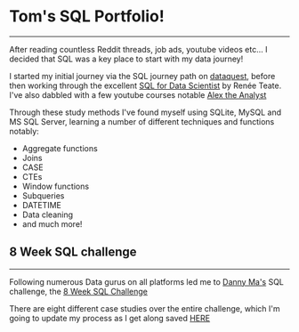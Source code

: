 # Tom's SQL Portfolio!
***

After reading countless Reddit threads, job ads, youtube videos etc... I decided that SQL was a key place to start with my data journey!

I started my initial journey via the SQL journey path on [dataquest](https://www.dataquest.io/), before then working through the excellent [SQL for Data Scientist](https://sqlfordatascientists.com/) by Renée Teate. I've also dabbled with a few youtube courses notable [Alex the Analyst](https://www.youtube.com/c/alextheanalyst)

Through these study methods I've found myself using SQLite, MySQL and MS SQL Server, learning a number of different techniques and functions notably:

- Aggregate functions
- Joins
- CASE
- CTEs
- Window functions
- Subqueries
- DATETIME
- Data cleaning
- and much more!

## 8 Week SQL challenge
***

Following numerous Data gurus on all platforms led me to [Danny Ma's](https://www.linkedin.com/in/datawithdanny) SQL challenge, the [8 Week SQL Challenge](https://8weeksqlchallenge.com/)

There are eight different case studies over the entire challenge, which I'm going to update my process as I get along saved [HERE](https://github.com/TJBRocker/SQL-Portfolio/tree/main/8%20Week%20SQL%20Challenge)
